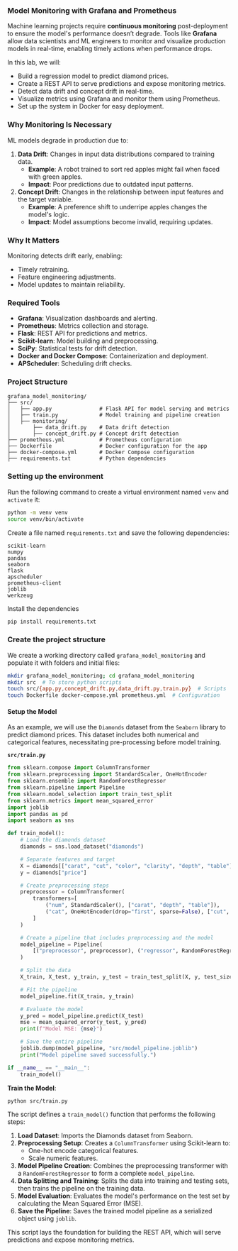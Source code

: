 ### **Model Monitoring with Grafana and Prometheus**

Machine learning projects require **continuous monitoring** post-deployment to ensure the model's performance doesn’t degrade. Tools like **Grafana** allow data scientists and ML engineers to monitor and visualize production models in real-time, enabling timely actions when performance drops.

In this lab, we will:

- Build a regression model to predict diamond prices.
- Create a REST API to serve predictions and expose monitoring metrics.
- Detect data drift and concept drift in real-time.
- Visualize metrics using Grafana and monitor them using Prometheus.
- Set up the system in Docker for easy deployment.


### **Why Monitoring Is Necessary**
ML models degrade in production due to:
1. **Data Drift**: Changes in input data distributions compared to training data.
   - **Example**: A robot trained to sort red apples might fail when faced with green apples.
   - **Impact**: Poor predictions due to outdated input patterns.
2. **Concept Drift**: Changes in the relationship between input features and the target variable.
   - **Example**: A preference shift to underripe apples changes the model's logic.
   - **Impact**: Model assumptions become invalid, requiring updates.

### **Why It Matters**
Monitoring detects drift early, enabling:
- Timely retraining.
- Feature engineering adjustments.
- Model updates to maintain reliability.



### **Required Tools**
- **Grafana**: Visualization dashboards and alerting.
- **Prometheus**: Metrics collection and storage.
- **Flask**: REST API for predictions and metrics.
- **Scikit-learn**: Model building and preprocessing.
- **SciPy**: Statistical tests for drift detection.
- **Docker and Docker Compose**: Containerization and deployment.
- **APScheduler**: Scheduling drift checks.


### **Project Structure**
```
grafana_model_monitoring/
├── src/
│   ├── app.py               # Flask API for model serving and metrics
│   ├── train.py             # Model training and pipeline creation
│   ├── monitoring/
│       ├── data_drift.py    # Data drift detection
│       ├── concept_drift.py # Concept drift detection
├── prometheus.yml           # Prometheus configuration
├── Dockerfile               # Docker configuration for the app
├── docker-compose.yml       # Docker Compose configuration
├── requirements.txt         # Python dependencies
```

### Setting up the environment

Run the following command to create a virtual environment named `venv` and `activate` it:
```bash
python -m venv venv
source venv/bin/activate
```

Create a file named `requirements.txt` and save the following dependencies:
```
scikit-learn
numpy
pandas
seaborn
flask
apscheduler
prometheus-client
joblib
werkzeug
```

Install the dependencies
```bash
pip install requirements.txt
```

### Create the project structure
We create a working directory called `grafana_model_monitoring` and populate it with folders and initial files:
```bash
mkdir grafana_model_monitoring; cd grafana_model_monitoring
mkdir src  # To store python scripts
touch src/{app.py,concept_drift.py,data_drift.py,train.py}  # Scripts
touch Dockerfile docker-compose.yml prometheus.yml  # Configuration
```



#### **Setup the Model**
As an example, we will use the `Diamonds` dataset from the `Seaborn` library to predict diamond prices. This dataset includes both numerical and categorical features, necessitating pre-processing before model training.

**`src/train.py`**
```python
from sklearn.compose import ColumnTransformer
from sklearn.preprocessing import StandardScaler, OneHotEncoder
from sklearn.ensemble import RandomForestRegressor
from sklearn.pipeline import Pipeline
from sklearn.model_selection import train_test_split
from sklearn.metrics import mean_squared_error
import joblib
import pandas as pd
import seaborn as sns

def train_model():
    # Load the diamonds dataset
    diamonds = sns.load_dataset("diamonds")

    # Separate features and target
    X = diamonds[["carat", "cut", "color", "clarity", "depth", "table"]]
    y = diamonds["price"]

    # Create preprocessing steps
    preprocessor = ColumnTransformer(
        transformers=[
            ("num", StandardScaler(), ["carat", "depth", "table"]),
            ("cat", OneHotEncoder(drop="first", sparse=False), ["cut", "color", "clarity"]),
        ]
    )

    # Create a pipeline that includes preprocessing and the model
    model_pipeline = Pipeline(
        [("preprocessor", preprocessor), ("regressor", RandomForestRegressor(n_estimators=100, random_state=42))]
    )

    # Split the data
    X_train, X_test, y_train, y_test = train_test_split(X, y, test_size=0.2, random_state=42)

    # Fit the pipeline
    model_pipeline.fit(X_train, y_train)

    # Evaluate the model
    y_pred = model_pipeline.predict(X_test)
    mse = mean_squared_error(y_test, y_pred)
    print(f"Model MSE: {mse}")

    # Save the entire pipeline
    joblib.dump(model_pipeline, "src/model_pipeline.joblib")
    print("Model pipeline saved successfully.")

if __name__ == "__main__":
    train_model()
```

**Train the Model**:
```bash
python src/train.py
```
The script defines a `train_model()` function that performs the following steps:

1. **Load Dataset**: Imports the Diamonds dataset from Seaborn.
2. **Preprocessing Setup**: Creates a `ColumnTransformer` using Scikit-learn to:
   - One-hot encode categorical features.
   - Scale numeric features.
3. **Model Pipeline Creation**: Combines the preprocessing transformer with a `RandomForestRegressor` to form a complete `model_pipeline`.
4. **Data Splitting and Training**: Splits the data into training and testing sets, then trains the pipeline on the training data.
5. **Model Evaluation**: Evaluates the model's performance on the test set by calculating the Mean Squared Error (MSE).
6. **Save the Pipeline**: Saves the trained model pipeline as a serialized object using `joblib`.

This script lays the foundation for building the REST API, which will serve predictions and expose monitoring metrics.

